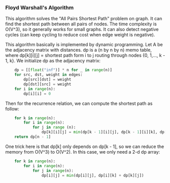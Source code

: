 ### Floyd Warshall's Algorithm
This algorithm solves the "All Pairs Shortest Path" problem on graph. It can find the shortest path between all pairs of nodes. The time complexity is O(V^3), so it generally works for small graphs. It can also detect negative cycles (can keep cycling to reduce cost when edge weight is negative).   

This algorithm basically is implemented by dynamic programming. Let A be the adjacency matrix with distances. dp is a (n by n by n) memo table, where dp[k][i][j] = shortest path form i to j routing through nodes {0, 1,..., k - 1, k}. We initialize dp as the adjacency matrix:
```python
    dp = [[float("inf")] * n for _ in range(n)]
    for src, dst, weight in edges:
        dp[src][dst] = weight
        dp[dst][src] = weight
    for i in range(n):
        dp[i][i] = 0
```

Then for the recurrence relation, we can compute the shortest path as follow: 
```python    
    for k in range(n):
        for i in range(n):
            for j in range (n):
                dp[k][i][j] = min(dp[k - 1][i][j], dp[k - 1][i][k], dp[k - 1][k][j])
    return dp[n - 1]
```

One trick here is that dp[k] only depends on dp[k - 1], so we can reduce the memory from O(V^3) to O(V^2). In this case, we only need a 2-d dp array:
```python
    for k in range(n):
        for i in range(n):
            for j in range(n):
                dp[i][j] = min(dp[i][j], dp[i][k] + dp[k][j])
```
    
